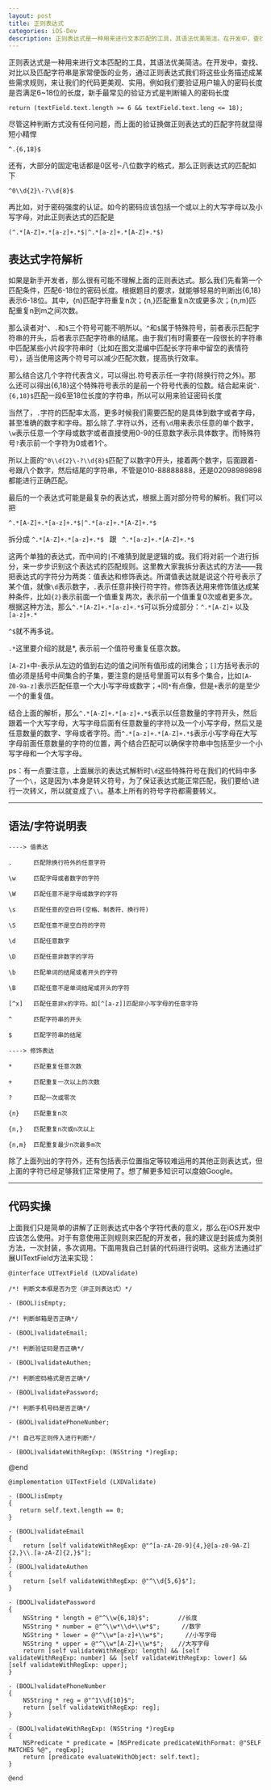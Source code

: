 ```yaml
---
layout: post
title: 正则表达式
categories: iOS-Dev
description: 正则表达式是一种用来进行文本匹配的工具，其语法优美简洁。在开发中，查找、对比以及匹配字符串是家常便饭的业务，通过正则表达式我们将这些业务描述成某些需求规则，来让我们的代码更美观、实用。
---
```



正则表达式是一种用来进行文本匹配的工具，其语法优美简洁。在开发中，查找、对比以及匹配字符串是家常便饭的业务，通过正则表达式我们将这些业务描述成某些需求规则，来让我们的代码更美观、实用。例如我们要验证用户输入的密码长度是否满足6~18位的长度，新手最常见的验证方式是判断输入的密码长度

	return (textField.text.length >= 6 && textField.text.leng <= 18);

尽管这种判断方式没有任何问题，而上面的验证换做正则表达式的匹配字符就显得短小精悍

	^.{6,18}$

还有，大部分的固定电话都是0区号-八位数字的格式，那么正则表达式的匹配如下

	^0\\d{2}\-?\\d{8}$

再比如，对于密码强度的认证。如今的密码应该包括一个或以上的大写字母以及小写字母，对此正则表达式的匹配是

	(^.*[A-Z]+.*[a-z]+.*$|^.*[a-z]+.*[A-Z]+.*$)



## 表达式字符解析

如果是新手开发者，那么很有可能不理解上面的正则表达式。那么我们先看第一个匹配条件，匹配6-18位的密码长度。根据题目的要求，就能够轻易的判断出{6,18}表示6-18位。其中，{n}匹配字符重复n次；{n,}匹配重复n次或更多次；{n,m}匹配重复n到m之间次数。

那么读者对`^`、`.`和`$`三个符号可能不明所以。`^`和`$`属于特殊符号，前者表示匹配字符串的开头，后者表示匹配字符串的结尾。由于我们有时需要在一段很长的字符串中匹配某些小片段字符串时（比如在图文混编中匹配长字符串中留空的表情符号），适当使用这两个符号可以减少匹配次数，提高执行效率。

那么结合这几个字符代表含义，可以得出.符号表示任一字符(除换行符之外)。那么还可以得出{6,18}这个特殊符号表示的是前一个符号代表的位数。结合起来说`^.{6,18}$`匹配一段6至18位长度的字符串，所以可以用来验证密码长度



当然了，`.`字符的匹配率太高，更多时候我们需要匹配的是具体到数字或者字母，甚至准确的数字和字母。那么除了.字符以外，还有`\d`用来表示任意的单个数字，`\w`表示任意一个字母或数字或者直接使用0-9的任意数字表示具体数字。而特殊符号`?`表示前一个字符为0或者1个。

所以上面的`^0\\d{2}\-?\\d{8}$`匹配了以数字0开头，接着两个数字，后面跟着-号跟八个数字，然后结尾的字符串，不管是010-88888888，还是02098989898都能进行正确匹配。



最后的一个表达式可能是最复杂的表达式，根据上面对部分符号的解析。我们可以把

	^.*[A-Z]+.*[a-z]+.*$|^.*[a-z]+.*[A-Z]+.*$

拆分成  `^.*[A-Z]+.*[a-z]+.*$ ` 跟 ` ^.*[a-z]+.*[A-Z]+.*$`

这两个单独的表达式，而中间的`|`不难猜到就是逻辑的或。我们将对前一个进行拆分，来一步步识别这个表达式的匹配规则。这里教大家我拆分表达式的方法——我把表达式的字符分为两类：值表达和修饰表达。所谓值表达就是说这个符号表示了某个值，就像`\d`表示数字，`.`表示任意非换行符字符。修饰表达用来修饰值达成某种条件，比如`{2}`表示前面一个值重复两次，表示前一个值重复0次或者更多次。根据这种方法，那么`^.*[A-Z]+.*[a-z]+.*$`可以拆分成部分：`^.*[A-Z]+` 以及` [a-z]+.*`

`^$`就不再多说。

`.*`这里要介绍的就是*, 表示前一个值符号重复任意次数。

`[A-Z]+`中-表示从左边的值到右边的值之间所有值形成的闭集合；`[]`方括号表示的值必须是括号中间集合的子集，要注意的是括号里面可以有多个集合，比如`[A-Z0-9a-z]`表示匹配任意一个大小写字母或数字；`+`同`*`有点像，但是`+`表示的是至少一个的重复值。

结合上面的解析，那么`^.*[A-Z]+.*[a-z]+.*$`表示以任意数量的字符开头，然后跟着一个大写字母，大写字母后面有任意数量的字符以及一个小写字母，然后又是任意数量的数字、字母或者字符。而`^.*[a-z]+.*[A-Z]+.*$`表示小写字母在大写字母前面任意数量的字符的位置，两个结合匹配可以确保字符串中包括至少一个小写字母和一个大写字母。

ps：有一点要注意，上面展示的表达式解析时`\d`这些特殊符号在我们的代码中多了一个`\`，这是因为`\`本身是转义符号，为了保证表达式能正常匹配，我们要给`\`进行一次转义，所以就变成了`\\`。基本上所有的符号字符都需要转义。

***

## 语法/字符说明表

	----> 值表达

	.      匹配除换行符外的任意字符

	\w     匹配字母或者数字的字符

	\W     匹配任意不是字母或数字的字符

	\s     匹配任意的空白符(空格、制表符、换行符)

	\S     匹配任意不是空白符的字符

	\d     匹配任意数字

	\D     匹配任意非数字的字符

	\b     匹配单词的结尾或者开头的字符

	\B     匹配任意不是单词结尾或开头的字符

	[^x]   匹配任意非x的字符。如[^[a-z]]匹配非小写字母的任意字符

	^      匹配字符串的开头

	$      匹配字符串的结尾

	----> 修饰表达

	*	   匹配重复任意次数

	+ 	   匹配重复一次以上的次数

	?      匹配一次或零次

	{n}    匹配重复n次

	{n,}   匹配重复n次或n次以上

	{n,m}  匹配重复最少n次最多m次

除了上面列出的字符外，还有包括表示位置指定等较难运用的其他正则表达式，但上面的字符已经足够我们正常使用了。想了解更多知识可以度娘Google。

***

## 代码实操

上面我们只是简单的讲解了正则表达式中各个字符代表的意义，那么在iOS开发中应该怎么使用。对于有意使用正则规则来匹配的开发者，我的建议是封装成为类别方法，一次封装，多次调用。下面用我自己封装的代码进行说明。这些方法通过扩展UITextField方法来实现：

	@interface UITextField (LXDValidate)

	/*! 判断文本框是否为空（非正则表达式）*/

	- (BOOL)isEmpty;

	/*! 判断邮箱是否正确*/

	- (BOOL)validateEmail;

	/*! 判断验证码是否正确*/

	- (BOOL)validateAuthen;

	/*! 判断密码格式是否正确*/

	- (BOOL)validatePassword;

	/*! 判断手机号码是否正确*/

	- (BOOL)validatePhoneNumber;

	/*! 自己写正则传入进行判断*/

	- (BOOL)validateWithRegExp: (NSString *)regExp;

@end



	@implementation UITextField (LXDValidate)

	- (BOOL)isEmpty
	{
	   return self.text.length == 0;
	}

	- (BOOL)validateEmail
	{
		return [self validateWithRegExp: @"^[a-zA-Z0-9]{4,}@[a-z0-9A-Z]{2,}\\.[a-zA-Z]{2,}$"];
	}
	- (BOOL)validateAuthen
	{
		return [self validateWithRegExp: @"^\\d{5,6}$"];
	}
	
	- (BOOL)validatePassword
	{
		NSString * length = @"^\\w{6,18}$";        //长度
    	NSString * number = @"^\\w*\\d+\\w*$";      //数字
    	NSString * lower = @"^\\w*[a-z]+\\w*$";      //小写字母
    	NSString * upper = @"^\\w*[A-Z]+\\w*$";    //大写字母
    	return [self validateWithRegExp: length] && [self validateWithRegExp: number] && [self validateWithRegExp: lower] && [self validateWithRegExp: upper];
	}

	- (BOOL)validatePhoneNumber
	{
		NSString * reg = @"^1\\d{10}$"; 
    	return [self validateWithRegExp: reg];
	}

	- (BOOL)validateWithRegExp: (NSString *)regExp
	{
	    NSPredicate * predicate = [NSPredicate predicateWithFormat: @"SELF MATCHES %@", regExp];
		return [predicate evaluateWithObject: self.text];
	}

	@end

